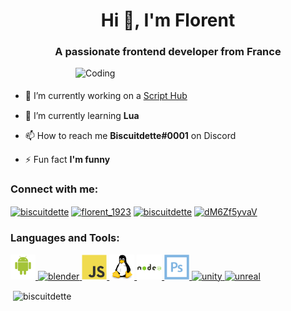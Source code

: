 <h1 align="center">Hi 👋, I'm Florent</h1>
<h3 align="center">A passionate frontend developer from France</h3>
<img align="right" alt="Coding" width="400" src="https://cdn.dribbble.com/users/1162077/screenshots/3848914/programmer.gif")

ㅤ
- 🔭 I’m currently working on a [Script Hub](https://github.com/Biscuitdette/Roblox-Scripts/blob/main/Biscuitdette-Hub.lua)ㅤ
 
- 🌱 I’m currently learning **Lua**

- 📫 How to reach me **Biscuitdette#0001** on Discord

- ⚡ Fun fact **I'm funny**

<h3 align="left">Connect with me:</h3>
<p align="left">
<a href="https://twitter.com/biscuitdette" target="blank"><img align="center" src="https://raw.githubusercontent.com/rahuldkjain/github-profile-readme-generator/master/src/images/icons/Social/twitter.svg" alt="biscuitdette" height="30" width="40" /></a>
<a href="https://instagram.com/florent_1923" target="blank"><img align="center" src="https://raw.githubusercontent.com/rahuldkjain/github-profile-readme-generator/master/src/images/icons/Social/instagram.svg" alt="florent_1923" height="30" width="40" /></a>
<a href="https://www.youtube.com/@Biscuitdette" target="blank"><img align="center" src="https://raw.githubusercontent.com/rahuldkjain/github-profile-readme-generator/master/src/images/icons/Social/youtube.svg" alt="biscuitdette" height="30" width="40" /></a>
<a href="https://discord.gg/dM6Zf5yvaV" target="blank"><img align="center" src="https://raw.githubusercontent.com/rahuldkjain/github-profile-readme-generator/master/src/images/icons/Social/discord.svg" alt="dM6Zf5yvaV" height="30" width="40" /></a>
</p>

<h3 align="left">Languages and Tools:</h3>
<p align="left"> <a href="https://developer.android.com" target="_blank" rel="noreferrer"> <img src="https://raw.githubusercontent.com/devicons/devicon/master/icons/android/android-original-wordmark.svg" alt="android" width="40" height="40"/> </a> <a href="https://www.blender.org/" target="_blank" rel="noreferrer"> <img src="https://download.blender.org/branding/community/blender_community_badge_white.svg" alt="blender" width="40" height="40"/> </a> <a href="https://developer.mozilla.org/en-US/docs/Web/JavaScript" target="_blank" rel="noreferrer"> <img src="https://raw.githubusercontent.com/devicons/devicon/master/icons/javascript/javascript-original.svg" alt="javascript" width="40" height="40"/> </a> <a href="https://www.linux.org/" target="_blank" rel="noreferrer"> <img src="https://raw.githubusercontent.com/devicons/devicon/master/icons/linux/linux-original.svg" alt="linux" width="40" height="40"/> </a> <a href="https://nodejs.org" target="_blank" rel="noreferrer"> <img src="https://raw.githubusercontent.com/devicons/devicon/master/icons/nodejs/nodejs-original-wordmark.svg" alt="nodejs" width="40" height="40"/> </a> <a href="https://www.photoshop.com/en" target="_blank" rel="noreferrer"> <img src="https://raw.githubusercontent.com/devicons/devicon/master/icons/photoshop/photoshop-line.svg" alt="photoshop" width="40" height="40"/> </a> <a href="https://unity.com/" target="_blank" rel="noreferrer"> <img src="https://www.vectorlogo.zone/logos/unity3d/unity3d-icon.svg" alt="unity" width="40" height="40"/> </a> <a href="https://unrealengine.com/" target="_blank" rel="noreferrer"> <img src="https://raw.githubusercontent.com/kenangundogan/fontisto/036b7eca71aab1bef8e6a0518f7329f13ed62f6b/icons/svg/brand/unreal-engine.svg" alt="unreal" width="40" height="40"/> </a> </p>
                 
<p>&nbsp;<img align="center" src="https://github-readme-stats.vercel.app/api?username=biscuitdette&show_icons=true&locale=en" alt="biscuitdette" /></p>
